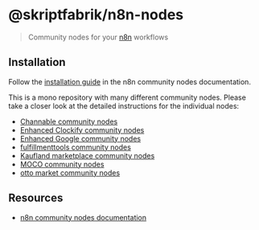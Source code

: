 # @skriptfabrik/n8n-nodes

> Community nodes for your [n8n](https://n8n.io/) workflows

## Installation

Follow the [installation guide](https://docs.n8n.io/integrations/community-nodes/installation/) in the n8n community
nodes documentation.

This is a mono repository with many different community nodes.
Please take a closer look at the detailed instructions for the individual nodes:

- [Channable community nodes](nodes/channable/README.md)
- [Enhanced Clockify community nodes](nodes/clockify-enhanced/README.md)
- [Enhanced Google community nodes](nodes/google-enhanced/README.md)
- [fulfillmenttools community nodes](nodes/fulfillmenttools/README.md)
- [Kaufland marketplace community nodes](nodes/kaufland-marketplace/README.md)
- [MOCO community nodes](nodes/moco/README.md)
- [otto market community nodes](nodes/otto-market/README.md)

## Resources

- [n8n community nodes documentation](https://docs.n8n.io/integrations/community-nodes/)
